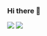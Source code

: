 ### Hi there 👋
![](https://github-readme-stats.vercel.app/api?username=gilglick&show_icons=true&theme=radical&line_height=33)
![](https://github-readme-stats.vercel.app/api/top-langs/?username=gilglick&hide=css,C%23%0A,html&theme=radical)
